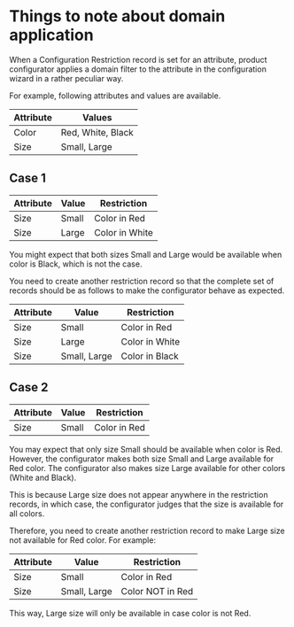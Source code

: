 # Things to note about domain application

When a Configuration Restriction record is set for an attribute, product configurator
applies a domain filter to the attribute in the configuration wizard in a rather
peculiar way.

For example, following attributes and values are available.

| Attribute | Values            |
| --------- | ----------------- |
| Color     | Red, White, Black |
| Size      | Small, Large      |

## Case 1

| Attribute | Value | Restriction    |
| --------- | ----- | -------------- |
| Size      | Small | Color in Red   |
| Size      | Large | Color in White |

You might expect that both sizes Small and Large would be available when color is Black,
which is not the case.

You need to create another restriction record so that the complete set of records should
be as follows to make the configurator behave as expected.

| Attribute | Value        | Restriction    |
| --------- | ------------ | -------------- |
| Size      | Small        | Color in Red   |
| Size      | Large        | Color in White |
| Size      | Small, Large | Color in Black |

## Case 2

| Attribute | Value | Restriction  |
| --------- | ----- | ------------ |
| Size      | Small | Color in Red |

You may expect that only size Small should be available when color is Red. However, the
configurator makes both size Small and Large available for Red color. The configurator
also makes size Large available for other colors (White and Black).

This is because Large size does not appear anywhere in the restriction records, in which
case, the configurator judges that the size is available for all colors.

Therefore, you need to create another restriction record to make Large size not
available for Red color. For example:

| Attribute | Value        | Restriction      |
| --------- | ------------ | ---------------- |
| Size      | Small        | Color in Red     |
| Size      | Small, Large | Color NOT in Red |

This way, Large size will only be available in case color is not Red.
